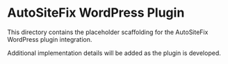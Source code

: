 # AutoSiteFix WordPress Plugin

This directory contains the placeholder scaffolding for the AutoSiteFix WordPress plugin integration.

Additional implementation details will be added as the plugin is developed.
